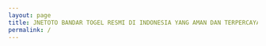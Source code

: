 ```yaml
---
layout: page
title: JNETOTO BANDAR TOGEL RESMI DI INDONESIA YANG AMAN DAN TERPERCAYA
permalink: /
---
```


